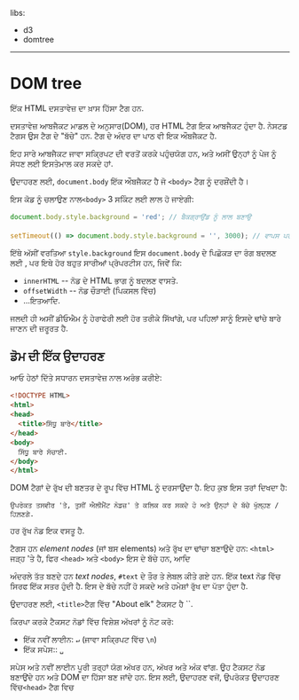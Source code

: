 libs:
  - d3
  - domtree

---

# DOM tree

ਇੱਕ HTML ਦਸਤਾਵੇਜ਼ ਦਾ ਖ਼ਾਸ ਹਿੱਸਾ ਟੈਗ ਹਨ.

ਦਸਤਾਵੇਜ਼ ਆਬਜੈਕਟ ਮਾਡਲ ਦੇ ਅਨੁਸਾਰ(DOM), ਹਰ HTML ਟੈਗ ਇਕ ਆਬਜੈਕਟ ਹੁੰਦਾ ਹੈ. ਨੇਸਟਡ ਟੈਗਸ ਉਸ ਟੈਗ ਦੇ "ਬੱਚੇ" ਹਨ. ਟੈਗ ਦੇ ਅੰਦਰ ਦਾ ਪਾਠ ਵੀ ਇਕ ਔਬਜੈਕਟ ਹੈ.

ਇਹ ਸਾਰੇ ਆਬਜੈਕਟ ਜਾਵਾ ਸਕ੍ਰਿਪਟ ਦੀ ਵਰਤੋਂ ਕਰਕੇ ਪਹੁੰਚਯੋਗ ਹਨ, ਅਤੇ ਅਸੀਂ ਉਨ੍ਹਾਂ ਨੂੰ ਪੇਜ ਨੂੰ ਸੋਧਣ ਲਈ ਇਸਤੇਮਾਲ ਕਰ ਸਕਦੇ ਹਾਂ.

ਉਦਾਹਰਣ ਲਈ, `document.body` ਇੱਕ ਔਬਜੈਕਟ ਹੈ ਜੋ `<body>` ਟੈਗ ਨੂੰ ਦਰਸ਼ੌਂਦੀ ਹੈ।

ਇਸ ਕੋਡ ਨੂੰ ਚਲਾਉਣ ਨਾਲ`<body>` 3 ਸਕਿੰਟ ਲਈ ਲਾਲ ਹੋ ਜਾਏਗੀ:

```js run
document.body.style.background = 'red'; // ਬੈਕਗ੍ਰਾਉਂਡ ਨੂੰ ਲਾਲ ਬਣਾਉ

setTimeout(() => document.body.style.background = '', 3000); // ਵਾਪਸ ਪਰਤੋ
```

ਇੱਥੇ ਅੱਸੀਂ ਵਰਤਿਆ `style.background` ਇਸ `document.body` ਦੇ ਪਿਛੋਕੜ ਦਾ ਰੰਗ ਬਦਲਣ ਲਈ , ਪਰ ਇਥੇ ਹੋਰ ਬਹੁਤ ਸਾਰੀਆਂ ਪ੍ਰੋਪਰਟੀਸ ਹਨ, ਜਿਵੇਂ ਕਿ:

- `innerHTML` -- ਨੋਡ ਦੇ HTML ਭਾਗ ਨੂੰ ਬਦਲਣ ਵਾਸਤੇ.
- `offsetWidth` -- ਨੋਡ ਚੌੜਾਈ (ਪਿਕਸਲ ਵਿੱਚ)
- ...ਇਤਆਦਿ.

ਜਲਦੀ ਹੀ ਅਸੀਂ ਡੀਓਐਮ ਨੂੰ ਹੇਰਾਫੇਰੀ ਲਈ ਹੋਰ ਤਰੀਕੇ ਸਿੱਖਾਂਗੇ, ਪਰ ਪਹਿਲਾਂ ਸਾਨੂੰ ਇਸਦੇ ਢਾਂਚੇ ਬਾਰੇ ਜਾਣਨ ਦੀ ਜ਼ਰੂਰਤ ਹੈ.

## ਡੋਮ ਦੀ ਇੱਕ ਉਦਾਹਰਣ

ਆਓ ਹੇਠਾਂ ਦਿੱਤੇ ਸਧਾਰਨ ਦਸਤਾਵੇਜ਼ ਨਾਲ ਅਰੰਭ ਕਰੀਏ:

```html run no-beautify
<!DOCTYPE HTML>
<html>
<head>
  <title>ਸਿੱਧੂ ਬਾਰੇ</title>
</head>
<body>
  ਸਿੱਧੂ ਬਾਰੇ ਸੱਚਾਈ.
</body>
</html>
```

DOM ਟੈਗਾਂ ਦੇ ਰੁੱਖ ਦੀ ਬਣਤਰ ਦੇ ਰੂਪ ਵਿੱਚ HTML ਨੂੰ ਦਰਸਾਉਂਦਾ ਹੈ. ਇਹ ਕੁਝ ਇਸ ਤਰਾਂ ਦਿਖਦਾ ਹੈ:

<div class="domtree"></div>

<script>
let node1 = {"name":"HTML","nodeType":1,"children":[{"name":"HEAD","nodeType":1,"children":[{"name":"#text","nodeType":3,"content":"\n  "},{"name":"TITLE","nodeType":1,"children":[{"name":"#text","nodeType":3,"content":"About elk"}]},{"name":"#text","nodeType":3,"content":"\n"}]},{"name":"#text","nodeType":3,"content":"\n"},{"name":"BODY","nodeType":1,"children":[{"name":"#text","nodeType":3,"content":"\n  The truth about elk.\n\n\n"}]}]}

drawHtmlTree(node1, 'div.domtree', 690, 320);
</script>

```online
ਉਪਰੋਕਤ ਤਸਵੀਰ 'ਤੇ, ਤੁਸੀਂ ਐਲੀਮੈਂਟ ਨੋਡਜ਼' ਤੇ ਕਲਿਕ ਕਰ ਸਕਦੇ ਹੋ ਅਤੇ ਉਨ੍ਹਾਂ ਦੇ ਬੱਚੇ ਖੁੱਲ੍ਹਣ / ਹਿਲ਼ਣਗੇ.
```

ਹਰ ਰੁੱਖ ਨੋਡ ਇਕ ਵਸਤੂ ਹੈ.

ਟੈਗਸ ਹਨ *element nodes* (ਜਾਂ ਬਸ elements) ਅਤੇ ਰੁੱਖ ਦਾ ਢਾਂਚਾ ਬਣਾਉਦੇ ਹਨ: `<html>` ਜੜ੍ਹ 'ਤੇ ਹੈ, ਫਿਰ `<head>` ਅਤੇ `<body>`  ਇਸ ਦੇ ਬੱਚੇ ਹਨ, ਆਦਿ

ਅੰਦਰਲੇ ਤੱਤ ਬਣਦੇ ਹਨ *text nodes*,  `#text` ਦੇ ਤੌਰ ਤੇ ਲੇਬਲ ਕੀਤੇ ਗਏ ਹਨ. ਇੱਕ text ਨੋਡ ਵਿੱਚ ਸਿਰਫ ਇੱਕ ਸਤਰ ਹੁੰਦੀ ਹੈ. ਇਸ ਦੇ ਬੱਚੇ ਨਹੀਂ ਹੋ ਸਕਦੇ ਅਤੇ ਹਮੇਸ਼ਾਂ ਰੁੱਖ ਦਾ ਪੱਤਾ ਹੁੰਦਾ ਹੈ.

ਉਦਾਹਰਣ ਲਈ, `<title>`ਟੈਗ ਵਿੱਚ "About elk"   ਟੈਕਸਟ ਹੈ ``.

ਕਿਰਪਾ ਕਰਕੇ ਟੈਕਸਟ ਨੋਡਾਂ ਵਿੱਚ ਵਿਸ਼ੇਸ਼ ਅੱਖਰਾਂ ਨੂੰ ਨੋਟ ਕਰੋ:

- ਇੱਕ ਨਵੀਂ ਲਾਈਨ: `↵` (ਜਾਵਾ ਸਕ੍ਰਿਪਟ ਵਿੱਚ `\n`)
- ਇੱਕ ਸਪੇਸ:: `␣`

ਸਪੇਸ ਅਤੇ ਨਵੀਂ ਲਾਈਨ ਪੂਰੀ ਤਰ੍ਹਾਂ ਯੋਗ ਅੱਖਰ ਹਨ, ਅੱਖਰ ਅਤੇ ਅੰਕ ਵਾਂਗ. ਉਹ ਟੈਕਸਟ ਨੋਡ ਬਣਾਉਂਦੇ ਹਨ ਅਤੇ DOM ਦਾ ਹਿੱਸਾ ਬਣ ਜਾਂਦੇ ਹਨ. ਇਸ ਲਈ, ਉਦਾਹਰਣ ਵਜੋਂ, ਉਪਰੋਕਤ ਉਦਾਹਰਣ ਵਿੱਚ`<head>` ਟੈਗ ਵਿਚ <title>` ਤੋਂ ਪਹਿਲਾਂ ਕੁਝ ਖਾਲੀ ਥਾਵਾਂ  ਹਨ`, ਅਤੇ ਉਹ ਟੈਕਸਟ ਇੱਕ `# ਟੈਕਸਟ` ਨੋਡ ਬਣ ਜਾਂਦਾ ਹੈ (ਇਸ ਵਿੱਚ ਇੱਕ ਨਵੀਂ ਲਾਈਨ ਹੈ ਅਤੇ ਕੁਝ ਖਾਲੀ ਥਾਂਵਾਂ ਹਨ).

ਇੱਥੇ ਸਿਰਫ ਦੋ ਉੱਚ-ਪੱਧਰ ਦੀਆਂ ਅਲਹਿਦਗੀਆਂ ਹਨ:
1. `<head>` ਤੋਂ ਪਹਿਲਾਂ ਖਾਲੀ ਥਾਂਵਾਂ ਅਤੇ ਨਵੀਂਆਂ ਲਾਈਨਾਂ ਨੂੰ ਇਤਿਹਾਸਕ ਕਾਰਨਾਂ ਕਰਕੇ ਨਜ਼ਰ ਅੰਦਾਜ਼ ਕੀਤਾ ਜਾਂਦਾ ਹੈ.
2.ਜੇ ਅਸੀਂ `</body> ਤੋਂ ਬਾਅਦ ਕੁਝ ਪਾਉਂਦੇ ਹਾਂ,ਤਦ ਉਹ ਆਪਣੇ ਆਪ ਹੀ `body` ਦੇ ਅੰਦਰ ਚਲੀ ਜਾਂਦੀ ਹੈ, ਅੰਤ ਵਿੱਚ, ਕਿਉਂਕਿ HTML ਸਪੇਕਿਫਿਕੇਸ਼ਨਾਂ ਦੀ ਜ਼ਰੂਰਤ ਹੈ ਕਿ ਸਾਰੀ ਸਮਗਰੀ `<body>` ਦੇ ਅੰਦਰ ਹੋਣੀ ਚਾਹੀਦੀ ਹੈ. ਇਸ ਲਈ `</body> ਤੋਂ ਬਾਅਦ ਕੋਈ ਥਾਂ ਨਹੀਂ ਹੋ ਸਕਦੀ.

ਹੋਰ ਮਾਮਲਿਆਂ ਵਿੱਚ ਸਭ ਕੁਝ ਸਿੱਧਾ ਹੁੰਦਾ ਹੈ-- ਜੇ ਦਸਤਾਵੇਜ਼ ਵਿਚ ਖਾਲੀ ਥਾਂਵਾਂ ਹਨ (ਬਿਲਕੁਲ ਕਿਸੇ ਕੈਰੇਕਟਰ ਵਾਂਗ), ਫਿਰ ਉਹ DOM ਵਿੱਚ ਟੈਕਸਟ ਨੋਡ ਬਣ ਜਾਂਦੇ ਹਨ, ਅਤੇ ਜੇ ਅਸੀਂ ਉਨ੍ਹਾਂ ਨੂੰ ਹਟਾ ਦਿੰਦੇ ਹਾਂ, ਤਾਂ ਕੋਈ ਵੀ ਨਹੀਂ।

ਇੱਥੇ ਕੋਈ ਸਪੇਸ-ਸਿਰਫ ਟੈਕਸਟ ਨੋਡ ਨਹੀਂ ਹਨ:

```html no-beautify
<!DOCTYPE HTML>
<html><head><title>ਭਗਵੰਤ ਬਾਰੇ</title></head><body>ਭਗਵੰਤ ਬਾਰੇ ਸੱਚਾਈ.</body></html>
```

<div class="domtree"></div>

<script>
let node2 = {"name":"HTML","nodeType":1,"children":[{"name":"HEAD","nodeType":1,"children":[{"name":"TITLE","nodeType":1,"children":[{"name":"#text","nodeType":3,"content":"About elk"}]}]},{"name":"BODY","nodeType":1,"children":[{"name":"#text","nodeType":3,"content":"The truth about elk."}]}]}

drawHtmlTree(node2, 'div.domtree', 690, 210);
</script>

```smart header="ਸਤਰ ਦੇ ਸ਼ੁਰੂ / ਅੰਤ ਅਤੇ ਖਾਲੀ ਥਾਵਾਂ ਤੇ ਖਾਲੀ ਥਾਂਵਾਂ ਅਕਸਰ ਟੂਲਸ ਵਿੱਚ ਲੁਕੀਆਂ ਹੁੰਦੀਆਂ ਹਨ"
ਬ੍ਰਾਜ਼ਰ ਟੂਲ (ਜਲਦੀ ਹੀ ਦੇਖਾਂਗੇ) ਜੋ ਕਿ ਡੋਮ ਨਾਲ ਕੰਮ ਕਰਦੇ ਹਨ ਆਮ ਤੌਰ ਤੇ ਟੈਕਸਟ ਦੇ ਸ਼ੁਰੂ / ਅੰਤ ਵਿਚ ਅਤੇ ਟੈਗਾਂ ਵਿਚਕਾਰ ਖਾਲੀ ਟੈਕਸਟ ਨੋਡ (ਲਾਈਨ-ਬਰੇਕਸ) ਨਹੀਂ ਦਿਖਾਉਂਦੇ..

ਡਿਵੈਲਪਰ ਟੂਲਸ ਇਸ ਤਰ੍ਹਾਂ ਸਕ੍ਰੀਨ ਸਪੇਸ ਨੂੰ ਸੇਵ ਕਰਦੇ ਹਨ.

ਹੋਰ DOM ਤਸਵੀਰਾਂ 'ਤੇ ਅਸੀਂ ਉਨ੍ਹਾਂ ਨੂੰ ਕਦੇ ਕਦੇ ਛੱਡ ਦਿੰਦੇ ਹਾਂ ਜਦੋਂ ਉਹ ਠੁਕਵੇ ਨਹੀਂ ਹੁੰਦੇ. ਅਜਿਹੀਆਂ ਖਾਲੀ ਥਾਵਾਂ ਆਮ ਤੌਰ ਤੇ ਇਹ ਪ੍ਰਭਾਵਤ ਨਹੀਂ ਕਰਦੀਆਂ ਕਿ ਦਸਤਾਵੇਜ਼ ਕਿਵੇਂ ਪ੍ਰਦਰਸ਼ਤ ਕੀਤਾ ਜਾਂਦਾ ਹੈ.
```

## ਸਵੈ-ਸੁਧਾਰ

ਜੇ ਬ੍ਰਾਜ਼ਰ ਖਰਾਬ ਐਚਟੀਐਮਐਲ ਦਾ ਸਾਹਮਣਾ ਕਰਦਾ ਹੈ, ਤਾਂ ਇਹ DOM ਬਣਾਉਣ ਵੇਲੇ ਆਪਣੇ ਆਪ ਇਸ ਨੂੰ ਸਹੀ ਕਰ ਦਿੰਦਾ ਹੈ.

ਉਦਾਹਰਣ ਦੇ ਲਈ, ਚੋਟੀ ਦਾ ਟੈਗ ਹਮੇਸ਼ਾਂ `<html> is ਹੁੰਦਾ ਹੈ. ਅਗਰ ਇਹ ਦਸਤਾਵੇਜ਼ ਵਿੱਚ ਮੌਜੂਦ ਨਹੀਂ ਹੈ, ਇਹ DOM ਵਿੱਚ ਮੌਜੂਦ ਹੋਵੇਗਾ, ਕਿਉਂਕਿ ਬ੍ਰਾਜ਼ਰ ਇਸਨੂੰ ਸ੍ਵਾ ਪ੍ਰਕਾਸ਼ਿਤ ਕਰੇਗਾ. ਇਹ ਹੀ <body> ਟੈਗ ਲਈ ਵੀ ਲਾਗੂ ਹੈ.

ਇੱਕ ਉਦਾਹਰਣ ਦੇ ਤੌਰ ਤੇ, ਜੇ HTML ਫਾਈਲ ਇੱਕ ਸਿੰਗਲ ਸ਼ਬਦ "ਹੈਲੋ" ਹੈ, ਤਾਂ ਬ੍ਰਾਜ਼ਰ ਇਸ ਨੂੰ `<html>` ਅਤੇ `<body> ਵਿੱਚ ਲਪੇਟ ਦੇਵੇਗਾ, ਅਤੇ ਲੋੜੀਂਦਾ` <title> ਜੋੜ ਦੇਵੇਗਾ, ਅਤੇ ਏਹ DOM ਕਰੇਗਾ:


<div class="domtree"></div>

<script>
let node3 = {"name":"HTML","nodeType":1,"children":[{"name":"HEAD","nodeType":1,"children":[]},{"name":"BODY","nodeType":1,"children":[{"name":"#text","nodeType":3,"content":"Hello"}]}]}

drawHtmlTree(node3, 'div.domtree', 690, 150);
</script>

ਡੀਓਐਮ ਬਣਾਉਣ ਵੇਲੇ, ਬਰਾਜ਼ਰ ਆਟੋਮੈਟਿਕਲੀ ਡੌਕੂਮੈਂਟ ਵਿਚ ਗਲਤੀਆਂ, ਟੈਗਸ ਬੰਦ ਕਰਨ ਤੇ ਹੋਰ ਇਸ ਤਰਾਂ ਆਪਣੇ ਆਪ ਸੁਧੀਕਰਨ ਕਰਦੇ ਹਨ.

ਬਿਨਾਂ ਬੰਦ ਟੈਗਾਂ ਵਾਲਾ ਇੱਕ ਦਸਤਾਵੇਜ਼:

```html no-beautify
<p>Hello
<li>Mom
<li>and
<li>Dad
```

...ਜਦੋਂ ਬ੍ਰਾਜ਼ਰ ਟੈਗਸ ਪੜ੍ਹਦਾ ਹੈ ਅਤੇ ਗੁੰਮਸ਼ੁਦਾ ਭਾਗਾਂ ਨੂੰ ਬਹਾਲ ਕਰਦਾ ਹੈ ਤਾਂ ਇਹ ਇੱਕ ਆਮ DOM ਬਣ ਜਾਵੇਗਾ.

<div class="domtree"></div>

<script>
let node4 = {"name":"HTML","nodeType":1,"children":[{"name":"HEAD","nodeType":1,"children":[]},{"name":"BODY","nodeType":1,"children":[{"name":"P","nodeType":1,"children":[{"name":"#text","nodeType":3,"content":"Hello"}]},{"name":"LI","nodeType":1,"children":[{"name":"#text","nodeType":3,"content":"Mom"}]},{"name":"LI","nodeType":1,"children":[{"name":"#text","nodeType":3,"content":"and"}]},{"name":"LI","nodeType":1,"children":[{"name":"#text","nodeType":3,"content":"Dad"}]}]}]}

drawHtmlTree(node4, 'div.domtree', 690, 360);
</script>

````warn header="Tables always have `<tbody>`"
<<<<<<< HEAD
ਇੱਕ ਦਿਲਚਸਪ "ਵਿਸ਼ੇਸ਼ ਕੇਸ" ਟੇਬਲ ਹੈ. DOM ਨਿਰਧਾਰਨ ਦੁਆਰਾ ਉਨ੍ਹਾਂ ਕੋਲ `<tbody>` ਹੋਣਾ ਲਾਜ਼ਮੀ ਹੈ, ਪਰ HTML ਟੈਕਸਟ (ਅਧਿਕਾਰਤ ਤੌਰ ਤੇ) ਇਸਨੂੰ ਛੱਡ ਸਕਦਾ ਹੈ. ਫੇਰ ਬਰਾਜ਼ਰ `<tbody>` ਨੂੰ ਆਪਣੇ-ਆਪ DOM ਵਿੱਚ  ਬਣਾਉਂਦਾ ਹੈ.
=======
An interesting "special case" is tables. By DOM specification they must have `<tbody>` tag, but HTML text may omit it. Then the browser creates `<tbody>` in the DOM automatically.
>>>>>>> b09e38c5573346c401a9f9f7410b4ff9be5f4115

HTML ਲਈ:

```html no-beautify
<table id="table"><tr><td>1</td></tr></table>
```

DOM- ਬਣਤਰ ਹੋ ਜਾਵੇਗੀ:
<div class="domtree"></div>

<script>
let node5 = {"name":"TABLE","nodeType":1,"children":[{"name":"TBODY","nodeType":1,"children":[{"name":"TR","nodeType":1,"children":[{"name":"TD","nodeType":1,"children":[{"name":"#text","nodeType":3,"content":"1"}]}]}]}]};

drawHtmlTree(node5,  'div.domtree', 600, 200);
</script>

<<<<<<< HEAD
ਤੁਸੀਂ ਵੇਖਿਆ? ਕਿਵੇ  <tbody>. ਪ੍ਰਗਟ ਹੋਇਆ. ਹੈਰਾਨੀ ਤੋਂ ਬਚਣ ਲਈ ਤੁਹਾਨੂੰ ਟੇਬਲਾਂ ਨਾਲ ਕੰਮ ਕਰਦੇ ਹੋਏ ਇਸ ਨੂੰ ਧਿਆਨ ਵਿੱਚ ਰੱਖਣਾ ਚਾਹੀਦਾ ਹੈ.
=======
You see? The `<tbody>` appeared out of nowhere. We should keep this in mind while working with tables to avoid surprises.
>>>>>>> b09e38c5573346c401a9f9f7410b4ff9be5f4115
````

## ਹੋਰ ਨੋਡ ਕਿਸਮਾਂ

ਐਲੀਮੈਂਟਸ ਅਤੇ ਟੈਕਸਟ ਨੋਡ ਤੋਂ ਇਲਾਵਾ ਕੁਝ ਹੋਰ ਨੋਡ ਕਿਸਮਾਂ ਹਨ.

ਉਦਾਹਰਣ ਲਈ, ਕਮੈਂਟਸ:

```html
<!DOCTYPE HTML>
<html>
<body>
 .
  <ol>
    <li>ਭਗਵੰਤ ਚੁਸਤ ਹੈ</li>
*!*
    <!-- ਕਮੈਂਟ -->
*/!*
    <li>...ਅਤੇ ਚਲਾਕ ਬੰਦਾ!</li>
  </ol>
</body>
</html>
```

<div class="domtree"></div>

<script>
<<<<<<< HEAD
let node6 = {"name":"HTML","nodeType":1,"children":[{"name":"HEAD","nodeType":1,"children":[]},{"name":"BODY","nodeType":1,"children":[{"name":"#text","nodeType":3,"content":"\n   ਭਗਵੰਤ ਬਾਰੇ ਸੱਚਾਈ.\n    "},{"name":"OL","nodeType":1,"children":[{"name":"#text","nodeType":3,"content":"\n      "},{"name":"LI","nodeType":1,"children":[{"name":"#text","nodeType":3,"content":"ਭਗਵੰਤ ਚੁਸਤ ਹੈ"}]},{"name":"#text","nodeType":3,"content":"\n      "},{"name":"#comment","nodeType":8,"content":"comment"},{"name":"#text","nodeType":3,"content":"\n      "},{"name":"LI","nodeType":1,"children":[{"name":"#text","nodeType":3,"content":"...ਅਤੇ ਚਲਾਕ ਬੰਦਾ!"}]},{"name":"#text","nodeType":3,"content":"\n    "}]},{"name":"#text","nodeType":3,"content":"\n  \n"}]}]};
=======
let node6 = {"name":"HTML","nodeType":1,"children":[{"name":"HEAD","nodeType":1,"children":[]},{"name":"BODY","nodeType":1,"children":[{"name":"#text","nodeType":3,"content":"\n  The truth about elk.\n  "},{"name":"OL","nodeType":1,"children":[{"name":"#text","nodeType":3,"content":"\n    "},{"name":"LI","nodeType":1,"children":[{"name":"#text","nodeType":3,"content":"An elk is a smart"}]},{"name":"#text","nodeType":3,"content":"\n    "},{"name":"#comment","nodeType":8,"content":"comment"},{"name":"#text","nodeType":3,"content":"\n    "},{"name":"LI","nodeType":1,"children":[{"name":"#text","nodeType":3,"content":"...and cunning animal!"}]},{"name":"#text","nodeType":3,"content":"\n  "}]},{"name":"#text","nodeType":3,"content":"\n\n\n"}]}]};
>>>>>>> b09e38c5573346c401a9f9f7410b4ff9be5f4115

drawHtmlTree(node6, 'div.domtree', 690, 500);
</script>

ਅਸੀਂ ਇੱਥੇ ਇਕ ਨਵੀਂ ਟ੍ਰੀ ਨੋਡ ਟਾਈਪ ਵੇਖ ਸਕਦੇ ਹਾਂ -- *ਕਮੈਂਟ ਨੋਡ*, `#comment` ਦੇ ਤੌਰ ਤੇ ਲੇਬਲ , ਦੋ ਟੈਕਸਟ ਨੋਡਾਂ ਦੇ ਵਿਚਕਾਰ.

ਅਸੀਂ ਸੋਚ ਸਕਦੇ ਹਾਂ -- ਕਿਉਂ ਇੱਕ ਟਿੱਪਣੀ ਡੀਓਐਮ ਵਿੱਚ ਸ਼ਾਮਲ ਕੀਤੀ ਗਈ ਹੈ? ਇਹ ਕਿਸੇ ਵੀ ਤਰੀਕੇ ਨਾਲ ਦਰਸ਼ਨੀ ਪ੍ਰਤੀਨਿਧਤਾ ਨੂੰ ਪ੍ਰਭਾਵਤ ਨਹੀਂ ਕਰਦਾ. ਪਰ ਇੱਥੇ ਇੱਕ ਨਿਯਮ ਹੈ - ਜੇ ਕੁਝ HTML ਵਿੱਚ ਹੈ, ਤਾਂ ਇਹ DOM ਟ੍ਰੀ ਵਿੱਚ ਵੀ ਹੋਣਾ ਚਾਹੀਦਾ ਹੈ.

**ਐਚਟੀਐਮਐਲ ਵਿੱਚ ਹਰ ਚੀਜ਼, ਇੱਥੋਂ ਤੱਕ ਕਿ ਟਿੱਪਣੀਆਂ ਵੀ, ਡੋਮ ਦਾ ਇੱਕ ਹਿੱਸਾ ਬਣ ਜਾਂਦੀਆਂ ਹਨ.**

<<<<<<< HEAD
ਇਥੋਂ ਤਕ ਕਿ ਐਚਟੀਐਮਐਲ ਦੇ ਬਹੁਤ ਸ਼ੁਰੂ ਵਿਚ  `<!DOCTYPE...>` ਨਿਰਦੇਸ਼ ਵੀ ਇਕ ਡੋਮ ਨੋਡ ਹੈ. ਇਹ <html> ਤੋਂ ਬਿਲਕੁਲ ਪਹਿਲਾਂ ਡੋਮ ਟ੍ਰੀ ਵਿਚ ਹੈ. ਅਸੀਂ ਉਸ ਨੋਡ ਨੂੰ ਛੂਹਣ ਨਹੀਂ ਜਾ ਰਹੇ, ਅਸੀਂ ਇਸ ਕਾਰਨ ਕਰਕੇ ਇਸ ਨੂੰ ਚਿੱਤਰਾਂ 'ਤੇ ਨਹੀਂ ਵਖਾਉਂਦੇ, ਪਰ ਇਹ ਉਥੇ ਹੈ.
=======
Even the `<!DOCTYPE...>` directive at the very beginning of HTML is also a DOM node. It's in the DOM tree right before `<html>`. Few people know about that. We are not going to touch that node, we even don't draw it on diagrams, but it's there.
>>>>>>> b09e38c5573346c401a9f9f7410b4ff9be5f4115

Document ਦਸਤਾਵੇਜ਼ `ਇਕਾਈ ਜੋ ਪੂਰੇ ਦਸਤਾਵੇਜ਼ ਨੂੰ ਦਰਸਾਉਂਦੀ ਹੈ, ਰਸਮੀ ਤੌਰ 'ਤੇ, ਇੱਕ ਡੋਮ ਨੋਡ ਵੀ ਹੈ.

ਇੱਥੇ [12 ਨੋਡ ਕਿਸਮਾਂ] ਹਨ(https://dom.spec.whatwg.org/#node). ਅਭਿਆਸ ਵਿੱਚ ਅਸੀਂ ਆਮ ਤੌਰ ਤੇ ਉਨ੍ਹਾਂ ਵਿੱਚੋਂ 4 ਨਾਲ ਹੀ ਕੰਮ ਕਰਦੇ ਹਾਂ:

1. `document` -- DOM ਵਿੱਚ "ਪ੍ਰਵੇਸ਼ ਬਿੰਦੂ".
2. element nodes -- HTML- ਟੈਗਸ, ਰੁੱਖ ਦੇ ਬਣਤਰ ਤਰਾਂ.
3. text nodes -- ਟੈਕਸਟ.
4. comments -- ਕਈ ਵਾਰ ਅਸੀਂ ਉਥੇ ਜਾਣਕਾਰੀ ਪਾ ਸਕਦੇ ਹਾਂ, ਇਹ ਪ੍ਰਦਰਸ਼ਿਤ ਨਹੀਂ ਕੀਤੀ ਜਾਏਗੀ, ਪਰ ਜੇਐਸ ਇਸ ਨੂੰ ਡੋਮ ਤੋਂ ਪੜ੍ਹ ਸਕਦਾ ਹੈ.

## ਇਸ ਨੂੰ ਆਪਣੇ ਆਪ ਲਈ ਵੇਖੋ

ਡੀਓਐਮ ਡੰਚੇ ਨੂੰ ਰੀਅਲ-ਟਾਈਮ ਵਿੱਚ ਵੇਖਣ ਲਈ, [ਲਾਈਵ ਡੋਮ ਵਿਉਅਰ] ਦੇਖੋ.(http://software.hixie.ch/utilities/js/live-dom-viewer/). ਸਿਰਫ ਦਸਤਾਵੇਜ਼ ਟਾਈਪ ਕਰੋ, ਅਤੇ ਇਹ ਇਕਦਮ DOM ਦੇ ਰੂਪ ਵਿਚ ਦਿਖਾਈ ਦੇਵੇਗਾ.

DOM ਦੀ ਪੜਚੋਲ ਕਰਨ ਦਾ ਇਕ ਹੋਰ ਤਰੀਕਾ ਹੈ ਬ੍ਰਾਜ਼ਰ ਡਿਵੈਲਪਰ ਟੂਲਸ ਦੀ ਵਰਤੋਂ ਕਰਨਾ. ਦਰਅਸਲ, ਡਵੈਲਪਮੇਂਟ ਕਰਨ ਵੇਲੇ ਅਸੀਂ ਇਹੀ ਵਰਤਦੇ ਹਾਂ.

ਅਜਿਹਾ ਕਰਨ ਲਈ, ਏਹ ਵੈੱਬ ਪੇਜ ਖੋਲ੍ਹੋ [elk.html] (elk.html), ਬ੍ਰਾਜ਼ਰ ਡਿਵੈਲਪਰ ਟੂਲ ਨੂੰ ਚਾਲੂ ਕਰੋ ਅਤੇ ਐਲੀਮੈਂਟਸ ਟੈਬ ਤੇ ਜਾਓ.

ਇਹ ਇਸ ਤਰਾਂ ਦਿਖਣਾ ਚਾਹੀਦਾ ਹੈ:

![](elk.svg)

ਤੁਸੀਂ ਡੋਮ ਦੇਖ ਸਕਦੇ ਹੋ, ਐਲੀਮੈਂਟਸ ਤੇ ਕਲਿਕ ਕਰ ਸਕਦੇ ਹੋ, ਉਹਨਾਂ ਦੇ ਵੇਰਵੇ ਵੇਖ ਸਕਦੇ ਹੋ ਆਦਿ.
ਕਿਰਪਾ ਕਰਕੇ ਯਾਦ ਰੱਖੋ ਕਿ ਡਿਵੈਲਪਰ ਟੂਲਸ ਵਿੱਚ DOM ਬਣਤਰ ਸਰਲ ਬਣਾਈ ਗਈ ਹੈ.ਟੈਕਸਟ ਨੋਡਸ ਟੈਕਸਟ ਵਾਂਗ ਦਿਖਾਇਆ ਜਾਂਦਾ ਹੈ.ਅਤੇ ਇੱਥੇ ਕੋਈ ਵੀ "ਖਾਲੀ" (ਸਿਰਫ ਸਪੇਸ) ਟੈਕਸਟ ਨੋਡ ਨਹੀਂ ਹਨ. ਇਹ ਵਧੀਆ ਹੈ, ਕਿਉਂਕਿ ਜ਼ਿਆਦਾਤਰ ਸਮੇਂ ਅਸੀਂ ਐਲੀਮੈਂਟ ਨੋਡਸ ਵਿੱਚ ਦਿਲਚਸਪੀ ਲੈਂਦੇ ਹਾਂ.

ਕਲਿਕ ਕਰੋ <span class="devtools" style="background-position:-328px -124px"></span> ਖੱਬੇ-ਉੱਪਰਲੇ ਕੋਨੇ 'ਤੇ ਬਟਨ ਸਾਨੂੰ ਮਾਉਸ ਦੀ ਵਰਤੋਂ ਕਰਦੇ ਹੋਏ ਵੈਬਪੰਨੇ ਤੋਂ ਨੋਡ ਚੁਣਨ ਦੀ ਆਗਿਆ ਦਿੰਦਾ ਹੈ (ਜਾਂ ਹੋਰ ਪੁਆਇੰਟਰ ਉਪਕਰਣ) ਅਤੇ "ਜਾਂਚ" ਕਰੋ (ਅੱਤੇ ਐਲੀਮੈਂਟਸ ਟੈਬ ਵਿੱਚ ਸਕ੍ਰੌਲ ਕਰੋ). ਇਹ ਬਹੁਤ ਵਧੀਆ ਕੰਮ ਕਰਦਾ ਹੈ ਜਦੋਂ ਸਾਡੇ ਕੋਲ ਇੱਕ ਵਿਸ਼ਾਲ HTML ਪੇਜ (ਅਤੇ ਇਸ ਨਾਲ ਸੰਬੰਧਿਤ ਵਿਸ਼ਾਲ DOM) ਹੋਵੇ ਅਤੇ ਅਸੀਂ ਇਸ ਵਿੱਚ ਕਿਸੇ ਵਿਸ਼ੇਸ਼ ਤੱਤ ਦੀ ਜਗ੍ਹਾ ਨੂੰ ਵੇਖਣਾ ਚਾਹਾਂਗੇ..

ਅਜਿਹਾ ਕਰਨ ਦਾ ਇਕ ਹੋਰ ਤਰੀਕਾ ਵੈਬਪੰਨੇ ਤੇ ਸਿਰਫ ਸੱਜਾ ਕਲਿੱਕ ਕਰਨਾ ਅਤੇ ਪ੍ਰਸੰਗ ਮੀਨੂੰ ਵਿੱਚ "inspect" ਦੀ ਚੋਣ ਕਰਨਾ ਹੋਵੇਗਾ.

![](inspect.svg)

ਟੂਲਜ਼ ਦੇ ਸੱਜੇ ਪਾਸੇ ਹੇਠਾਂ ਉਪ-ਟੈਬਾਂ ਹਨ:
- **Styles** --ਅਸੀਂ ਨਿਯਮ ਦੁਆਰਾ ਮੌਜੂਦਾ ਐਲੀਮੈਂਟ ਨਿਯਮ ਤੇ CSS ਲਾਗੂ ਕੀਤੇ ਵੇਖ ਸਕਦੇ ਹਾਂ, ਬਿਲਟ-ਇਨ ਰੂਲਜ਼ ਸਮੇਤ (gray). ਲਗਭਗ ਹਰ ਚੀਜ ਨੂੰ ਅੰਦਰ-ਅੰਦਰ ਸੰਪਾਦਿਤ ਕੀਤਾ ਜਾ ਸਕਦਾ ਹੈ, ਹੇਠ ਦਿੱਤੇ ਬਕਸੇ ਦੇ ਮਾਪ / ਮਾਰਜਿਨ / ਪੈਡਿੰਗਸ ਸਮੇਤ.
- **Computed** -- ਪਰੋਪੇਰਟੀਸ ਦੇ ਅਨੁਸਾਰ ਏਲੇਮੈਂਟ ਉੱਤੇ CSS ਲਾਗੂ ਕਰਨ ਲਈ: ਹਰੇਕ ਪਰੋਪੇਰਟੀਸ ਲਈ ਅਸੀਂ ਇੱਕ ਨਿਯਮ ਵੇਖ ਸਕਦੇ ਹਾਂ (CSS ਵਿਰਾਸਤ ਅਤੇ ਇਸ ਸਮੇਤ) ਨੂੰ.
- **Event Listeners** -- DOM ਤੱਤ ਨਾਲ ਜੁੜੇ ਇਵੈਂਟ ਸਰੋਤਿਆਂ ਨੂੰ ਵੇਖਣ ਲਈ ਇਸ (ਈਸਨੂੰ ਟਿਟੋਰਿਅਲ ਦੇ ਅਗਲੇ ਹਿੱਸੇ ਵਿੱਚ ਕਵਰ ਕਰਾਂਗੇ).
- ...ਇਤਆਦਿ.

ਉਨ੍ਹਾਂ ਦਾ ਅਧਿਐਨ ਕਰਨ ਦਾ ਸਭ ਤੋਂ ਵਧੀਆ ਤਰੀਕਾ ਹੈ ਇਧਰ ਉਧਰ ਕਲਿੱਕ ਕਰਨਾ. ਬਹੁਤੇ ਮੁੱਲ ਜਗ੍ਹਾ-ਜਗ੍ਹਾ ਸੰਪਾਦਿਤ ਕੀਤੇ ਜਾ ਸਕਦੇ ਹਨ.ਗ੍ਹਾ ਸੰਪਾਦਿਤ ਕੀਤੇ ਜਾ ਸਕਦੇ ਹਨ.

## ਕੰਸੋਲ ਨਾਲ ਗੱਲਬਾਤ

ਜਿਵੇਂ ਕਿ ਅਸੀਂ ਡੋਮ ਚ ਕੰਮ ਕਰਦੇ ਹਾਂ, ਅਸੀਂ ਇਸ ਵਿਚ ਜਾਵਾ ਸਕ੍ਰਿਪਟ ਵੀ ਲਾਗੂ ਕਰਨਾ ਚਾਹ ਸਕਦੇ ਹਾਂ. ਜਿਵੇ ਕੀ: ਨੋਡ ਪ੍ਰਾਪਤ ਕਰੋ ਅਤੇ ਇਸ ਨੂੰ ਸੋਧਣ ਲਈ ਕੁਝ ਕੋਡ ਚਲਾਓ, ਨਤੀਜਾ ਵੇਖਣ ਲਈ. ਐਲੀਮੈਂਟਸ ਟੈਬ ਅਤੇ ਕੰਸੋਲ ਦੇ ਵਿਚਕਾਰ ਸ੍ਵਿਚ ਕਰਨ ਲਈ ਇੱਥੇ ਕੁਝ ਸੁਝਾਅ ਹਨ.

ਸ਼ੁਰੂਆਤ ਲਈ:

1. ਐਲੀਮੈਂਟਸ ਟੈਬ ਵਿੱਚ ਪਹਿਲਾਂ `<li>` ਦੀ ਚੋਣ ਕਰੋ.
2. `ਕੁੰਜੀ: Esc` ਦਬਾਓ - ਇਹ ਐਲੀਮੈਂਟਸ ਟੈਬ ਦੇ ਬਿਲਕੁਲ ਹੇਠਾਂ ਕੰਸੋਲ ਖੋਲ੍ਹੇਗੀ.

ਹੁਣ ਆਖਰੀ ਚੁਣਿਆ ਚੁਣਿਆ ਤੱਤ `$0` ਦੇ ਰੂਪ ਵਿੱਚ ਉਪਲਬਧ ਹੈ, ਪਹਿਲਾਂ ਚੁਣਿਆ  `$1` ਆਦਿ ਹੈ.

ਅਸੀਂ ਉਨ੍ਹਾਂ ਤੇ ਕਮਾਂਡਾਂ ਚਲਾ ਸਕਦੇ ਹਾਂ. ਉਦਾਹਰਣ ਦੇ ਲਈ, `$0.style.background = 'red'` ਚੁਣੀ ਸੂਚੀ ਆਈਟਮ ਨੂੰ ਲਾਲ ਬਣਾ ਦਿੰਦਾ ਹੈ:

![](domconsole0.svg)

ਕੰਸੋਲ ਵਿੱਚ ਐਲੀਮੈਂਟਸ ਤੋਂ ਨੋਡ ਇਸ ਤਰ੍ਹਾਂ ਪ੍ਰਾਪਤ ਕਰਦਾ ਹੈ.

ਇਥੇ ਇਕ ਮੁੜਨ ਦਾ ਰਸਤਾ ਵੀ ਹੈ. ਜੇ ਇੱਕ DOM ਨੋਡ ਦਾ ਹਵਾਲਾ ਦੇਣ ਵਾਲਾ ਕੋਈ ਵੇਰੀਏਬਲ ਹੈ, ਤਾਂ ਅਸੀਂ ਕਮਾਂਡ ਦੀ ਵਰਤੋਂ ਕਰ ਸਕਦੇ ਹਾਂ `inspect(node)` ਇਸ ਨੂੰ ਐਲੀਮੈਂਟਸ ਪੈਨ ਵਿੱਚ ਵੇਖਣ ਲਈ ਕਨਸੋਲ ਦਵਾਰਾ.

ਜਾਂ ਅਸੀਂ ਕੰਸੋਲ ਵਿੱਚ DOM ਨੋਡ ਨੂੰ ਆਉਟਪੁੱਟ ਕਰ ਸਕਦੇ ਹਾਂ ਅਤੇ "ਇਨ-ਪਲੇਸ" ਜਿਵੇਂ, `document.body` ਦੀ ਪੜਚੋਲ ਕਰੋ ਹੇਠ ਅਨੁਸਾਰ:

![](domconsole1.svg)

ਇਹ ਬੇਸ਼ਕ ਡੀਬੱਗਿੰਗ ਉਦੇਸ਼ਾਂ ਲਈ ਹੈ. ਅਗਲੇ ਅਧਿਆਇ ਤੋਂ ਅਸੀਂ ਜਾਵਾ ਸਕ੍ਰਿਪਟ ਦੀ ਵਰਤੋਂ ਕਰਦੇ ਹੋਏ DOM ਤੱਕ ਪਹੁੰਚ ਅਤੇ ਸੰਸ਼ੋਧਨ ਕਰਾਂਗੇ.

ਬ੍ਰਾਜ਼ਰ ਡਿਵੈਲਪਰ ਟੂਲ ਵਿਕਾਸ ਵਿਚ ਵੱਡੀ ਸਹਾਇਤਾ ਹਨ: ਅਸੀਂ ਡੋਮ ਦੀ ਪੜਚੋਲ ਕਰ ਸਕਦੇ ਹਾਂ, ਚੀਜ਼ਾਂ ਦੀ ਕੋਸ਼ਿਸ਼ ਕਰ ਸਕਦੇ ਹਾਂ ਅਤੇ ਦੇਖ ਸਕਦੇ ਹਾਂ ਕਿ ਕੀ ਗਲਤ ਹੋਇਆ ਹੈ.

## ਸਾਰ

ਇੱਕ HTML / XML ਦਸਤਾਵੇਜ਼ DOM ਟਰੀ ਦੇ ਰੂਪ ਵਿੱਚ ਬ੍ਰਾਜ਼ਰ ਦੇ ਅੰਦਰ ਪ੍ਰਸਤੁਤ ਕੀਤਾ ਜਾਂਦਾ ਹੈ.

- ਟੈਗਸ ਐਲੀਮੈਂਟ ਨੋਡ ਬਣ ਜਾਂਦੇ ਹਨ ਅਤੇ ਬਣਤਰ ਦਾ ਨਿਰਮਾਣ ਕਰਦੇ ਹਨ.
- ਟੈਕਸਟ ਟੈਕਸਟ ਨੋਡ ਬਣ ਜਾਂਦਾ ਹੈ.
- ...ਆਦਿ, HTML ਵਿੱਚ ਹਰ ਚੀਜ ਦੀ ਡੋਮ ਵਿੱਚ ਆਪਣੀ ਜਗ੍ਹਾ ਹੁੰਦੀ ਹੈ, ਟਿੱਪਣੀਆਂ ਵੀ.

ਅਸੀਂ ਡੀਓਐਮ ਦਾ ਮੁਆਇਨਾ ਕਰਨ ਅਤੇ ਇਸ ਨੂੰ ਦਸਤੀ ਸੰਸ਼ੋਧਿਤ ਕਰਨ ਲਈ ਡਵੈਲਪਰ ਟੂਲਸ ਦੀ ਵਰਤੋਂ ਕਰ ਸਕਦੇ ਹਾਂ.

ਇੱਥੇ ਅਸੀਂ ਮੁਢਲੀਆਂ ਗੱਲਾਂ ਨੂੰ ਕਵਰ ਕੀਤਾ, ਸ਼ੁਰੂ ਕਰਨ ਲਈ ਸਭ ਤੋਂ ਵੱਧ ਵਰਤੇ ਜਾਂਦੇ ਅਤੇ ਮਹੱਤਵਪੂਰਨ ਕੰਮ. ਤੇ ਕ੍ਰੋਮ ਡਿਵੈਲਪਰ ਟੂਲਸ ਬਾਰੇ ਇੱਕ ਵਿਆਪਕ ਦਸਤਾਵੇਜ਼ ਹੈ <https://developers.google.com/web/tools/chrome-devtools>. ਸਾਧਨਾਂ ਨੂੰ ਸਿੱਖਣ ਦਾ ਸਭ ਤੋਂ ਉੱਤਮ ਡੰਗ ਹੈ ਇਧਰ ਉਧਰ ਕਲਿੱਕ ਕਰਨਾ, ਅੱਤੇ ਮੀਨੂ ਪੜ੍ਹਨਾ: ਜ਼ਿਆਦਾਤਰ ਵਿਕਲਪ ਸਪੱਸ਼ਟ ਹਨ. ਬਾਅਦ ਵਿੱਚ, ਜਦੋਂ ਤੁਸੀਂ ਉਨ੍ਹਾਂ ਨੂੰ ਜਾਣ ਲਓਗੇ , ਤਾਂ ਡੌਕਸ ਨੂੰ ਪੜ੍ਹੋ ਅਤੇ ਬਾਕੀ ਵਿਕਲਪਾਂ ਨੂੰ ਚੁਣੋ.

ਡੋਮ ਨੋਡਾਂ ਵਿਚ ਪ੍ਰੋਪਰਟੀਸ ਅਤੇ ਮੇਥਡਸ ਹੁੰਦੇ ਹਨ ਜੋ ਸਾਨੂੰ ਉਨ੍ਹਾਂ ਵਿਚਕਾਰ ਯਾਤਰਾ ਕਰਨ ਦਿੰਦੇ ਹਨ, ਉਹਨਾਂ ਨੂੰ ਸੋਧੋ, ਪੇਜ ਦੇ ਦੁਆਲੇ ਘੁੰਮੋ, ਅਤੇ ਹੋਰ ਬਹੁਤ ਕੁਝ. ਅਸੀਂ ਅਗਲੇ ਅਧਿਆਵਾਂ ਵਿਚ ਉਨ੍ਹਾਂ ਨੂੰ ਦੇਖਾਂਗੇ.
